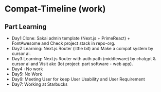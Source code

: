 # Compat-Timeline (work)

## Part Learning
- Day1 Clone: Sakai admin template (Next.js + PrimeReact) + FontAwesome and Check project stack in repo-org.
- Day2 Learning: Next.js Router (little bit) and Make a compat system by cursor ai.
- Day3 Learning: Next.js Router with auth path (middleware) by chatgpt & cursor ai and Visit akc (Iot project: part software - web app).
- Day4 : No work
- Day5: No Work
- Day6: Meeting User for keep User Usability and User Requirement
- Day7: Working at Starbucks
